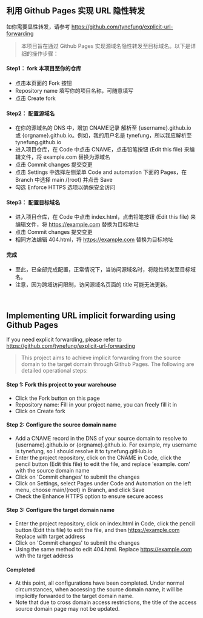 ## 利用 Github Pages 实现 URL 隐性转发
如你需要显性转发，请参考 https://github.com/tynefung/explicit-url-forwarding
> 本项目旨在通过 Github Pages 实现源域名隐性转发至目标域名。以下是详细的操作步骤：

#### Step1： fork 本项目至你的仓库

* 点击本页面的 Fork 按钮  
* Repository name 填写你的项目名称，可随意填写  
* 点击 Create fork    

#### Step2： 配置源域名

* 在你的源域名的 DNS 中，增加 CNAME记录 解析至 {username}.github.io 或 {orgname}.github.io。例如，我的用户名是 tynefung，所以我应解析至 tynefung.github.io  
* 进入项目仓库，在 Code 中点击 CNAME，点击铅笔按钮 (Edit this file) 来编辑文件，将 example.com 替换为源域名   
* 点击 Commit changes 提交变更   
* 点击 Settings 中选择左侧菜单 Code and automation 下面的 Pages，在 Branch 中选择 main /(root) 并点击 Save  
* 勾选 Enforce HTTPS 选项以确保安全访问  

#### Step3： 配置目标域名

* 进入项目仓库，在 Code 中点击 index.html，点击铅笔按钮 (Edit this file) 来编辑文件，将 https://example.com 替换为目标地址  
* 点击 Commit changes 提交变更   
* 相同方法编辑 404.html，将 https://example.com 替换为目标地址  

#### 完成

* 至此，已全部完成配置，正常情况下，当访问源域名时，将隐性转发至目标域名。  
* 注意，因为跨域访问限制，访问源域名页面的 title 可能无法更新。  

<br>

## Implementing URL implicit forwarding using Github Pages
If you need explicit forwarding, please refer to https://github.com/tynefung/explicit-url-forwarding  
> This project aims to achieve implicit forwarding from the source domain to the target domain through Github Pages. The following are detailed operational steps:  

#### Step 1: Fork this project to your warehouse
* Click the Fork button on this page  
* Repository name: Fill in your project name, you can freely fill it in  
* Click on Create fork  

#### Step 2: Configure the source domain name
* Add a CNAME record in the DNS of your source domain to resolve to {username}.github.io or {orgname}.github.io. For example, my username is tynefung, so I should resolve it to tynefung.gitHub.io
* Enter the project repository, click on the CNAME in Code, click the pencil button (Edit this file) to edit the file, and replace 'example. com' with the source domain name
* Click on 'Commit changes' to submit the changes  
* Click on Settings, select Pages under Code and Automation on the left menu, choose main/(root) in Branch, and click Save  
* Check the Enhance HTTPS option to ensure secure access  

#### Step 3: Configure the target domain name
* Enter the project repository, click on index.html in Code, click the pencil button (Edit this file) to edit the file, and then https://example.com Replace with target address  
* Click on 'Commit changes' to submit the changes  
* Using the same method to edit 404.html. Replace https://example.com with the target address  
  
#### Completed
* At this point, all configurations have been completed. Under normal circumstances, when accessing the source domain name, it will be implicitly forwarded to the target domain name.  
* Note that due to cross domain access restrictions, the title of the access source domain page may not be updated.  
